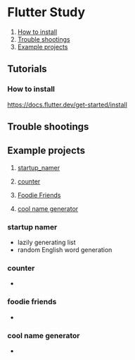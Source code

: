 # Flutter Study
1. [How to install](#how-to-install)
2. [Trouble shootings](#trouble-shootings)
3. [Example projects](#example-projects)

## Tutorials

### How to install
https://docs.flutter.dev/get-started/install


## Trouble shootings

## Example projects

1. [startup_namer](#startup-namer)

2. [counter](#counter)

3. [Foodie Friends](#foodie-friends)

4. [cool name generator](#cool-name-generator)



### startup namer 
* lazily generating list
* random English word generation

### counter
* 

### foodie friends
* 

### cool name generator
*